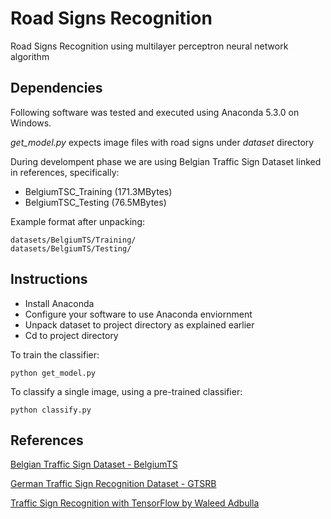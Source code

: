 # Road Signs Recognition

Road Signs Recognition using multilayer perceptron neural network algorithm

## Dependencies

Following software was tested and executed using Anaconda 5.3.0 on Windows.

*get_model.py* expects image files with road signs under *dataset* directory

During develompent phase we are using Belgian Traffic Sign Dataset linked in references, specifically:

* BelgiumTSC_Training (171.3MBytes)
* BelgiumTSC_Testing (76.5MBytes)

Example format after unpacking:

```
datasets/BelgiumTS/Training/
datasets/BelgiumTS/Testing/
```

## Instructions

* Install Anaconda
* Configure your software to use Anaconda enviornment
* Unpack dataset to project directory as explained earlier
* Cd to project directory

To train the classifier:
```
python get_model.py
```

To classify a single image, using a pre-trained classifier:
```
python classify.py
```

## References

[Belgian Traffic Sign Dataset - BelgiumTS](https://btsd.ethz.ch/shareddata/)

[German Traffic Sign Recognition Dataset - GTSRB](http://benchmark.ini.rub.de/?section=gtsrb&subsection=dataset#Downloads)

[Traffic Sign Recognition with TensorFlow by Waleed Adbulla](https://medium.com/@waleedka/traffic-sign-recognition-with-tensorflow-629dffc391a6)